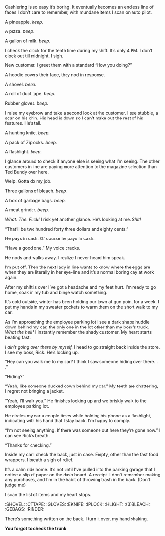 
Cashiering is so easy it’s boring. It eventually becomes an endless line of faces I don’t care to remember, with mundane items I scan on auto pilot.

A pineapple. *beep.*

A pizza. *beep.*

A gallon of milk. *beep.*

I check the clock for the tenth time during my shift. It’s only 4 PM. I don’t clock out till midnight. I sigh. 

New customer. I greet them with a standard “How you doing?”

A hoodie covers their face, they nod in response. 

A shovel. *beep.*

A roll of duct tape. *beep.*

Rubber gloves. *beep.*

I raise my eyebrow and take a second look at the customer. I see stubble, a scar on his chin. His head is down so I can’t make out the rest of his features. He’s tall. 

A hunting knife. *beep.*

A pack of Ziplocks. *beep.*

A flashlight. *beep.*

I glance around to check if anyone else is seeing what I’m seeing. The other customers in line are paying more attention to the magazine selection than Ted Bundy over here.

Welp. Gotta do my job.

Three gallons of bleach. *beep.*

A box of garbage bags. *beep.*

A meat grinder. *beep.*

*What. The. Fuck!* I risk yet another glance. He’s looking at me. *Shit!*

“That’ll be two hundred forty three dollars and eighty cents.”

He pays in cash. Of course he pays in cash. 

“Have a good one.” My voice cracks.

He nods and walks away. I realize I never heard him speak. 

I’m put off. Then the next lady in line wants to know where the eggs are when they are literally in her eye-line and it’s a normal boring day at work again. 

After my shift is over I’ve got a headache and my feet hurt. I’m ready to go home, soak in my tub and binge watch something. 

It’s cold outside, winter has been holding our town at gun point for a week. I put my hands in my sweater pockets to warm them on the short walk to my car. 

As I’m approaching the employee parking lot I see a dark shape huddle down behind my car, the only one in the lot other than my boss’s truck. *What the hell?* I instantly remember the shady customer. My heart starts beating fast. 

*I ain’t going over there by myself.* I head to go straight back inside the store. I see my boss, Rick. He’s locking up. 

“Hey can you walk me to my car? I think I saw someone hiding over there. . .”

“Hiding?”

“Yeah, like someone ducked down behind my car.” My teeth are chattering, I regret not bringing a jacket. 

“Yeah, I’ll walk you.” He finishes locking up and we briskly walk to the employee parking lot. 

He circles my car a couple times while holding his phone as a flashlight, indicating with his hand that I stay back. I’m happy to comply. 

“I’m not seeing anything. If there was someone out here they’re gone now.” I can see Rick’s breath. 

“Thanks for checking.”

Inside my car I check the back, just in case. Empty, other than the fast food wrappers. I breath a sigh of relief. 

It’s a calm ride home. It’s not until I’ve pulled into the parking garage that I notice a slip of paper on the dash board. A receipt. I don’t remember making any purchases, and I’m in the habit of throwing trash in the back. (Don’t judge me)

I scan the list of items and my heart stops.

:SHOVEL:
:CTTAPE:
:GLOVES:
:EKNIFE:
:IPLOCK:
:HLIGHT:
:(3)BLEACH:
:GEBAGS:
:RINDER:

There’s something written on the back. I turn it over, my hand shaking.

**You forgot to check the trunk**